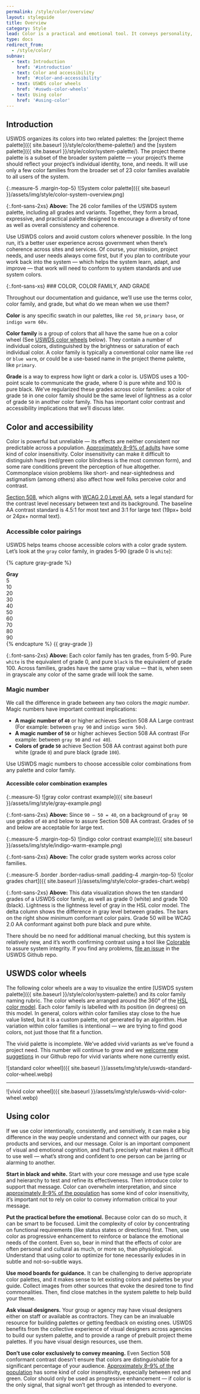 ```yaml
---
permalink: /style/color/overview/
layout: styleguide
title: Overview
category: Style
lead: Color is a practical and emotional tool. It conveys personality, sets a tone, attracts attention, and indicates importance.
type: docs
redirect_from:
  - /style/color/
subnav:
  - text: Introduction
    href: '#introduction'
  - text: Color and accessibility
    href: '#color-and-accessibility'
  - text: USWDS color wheels
    href: '#uswds-color-wheels'
  - text: Using color
    href: '#using-color'
---
```


## Introduction
USWDS organizes its colors into two related palettes: the [project theme palette]({{ site.baseurl }}/style/color/theme-palette/) and the [system palette]({{ site.baseurl }}/style/color/system-palette/). The project theme palette is a subset of the broader system palette — your project’s theme should reflect your project’s individual identity, tone, and needs. It will use only a few color families from the broader set of 23 color families available to all users of the system.

{:.measure-5 .margin-top-5}
![System color palette]({{ site.baseurl }}/assets/img/style/color-system-overview.png)

{:.font-sans-2xs}
**Above:** The 26 color families of the USWDS system palette, including all grades and variants. Together, they form a broad, expressive, and practical palette designed to encourage a diversity of tone as well as overall consistency and coherence.

Use USWDS colors and avoid custom colors whenever possible. In the long run, it’s a better user experience across government when there’s coherence across sites and services. Of course, your mission, project needs, and user needs always come first, but if you plan to contribute your work back into the system — which helps the system learn, adapt, and improve — that work will need to conform to system standards and use system colors.

<div>
<style>code {mix-blend-mode: multiply;}</style>
<div class="bg-base-lighter measure-3 padding-3 usa-section" markdown="1">
{:.font-sans-xs}
### COLOR, COLOR FAMILY, AND GRADE

Throughout our documentation and guidance, we’ll use use the terms color, color family, and grade, but what do we mean when we use them?

**Color** is any specific swatch in our palettes, like `red 50`, `primary base`, or `indigo warm 60v`.

**Color family** is a group of colors that all have the same hue on a color wheel (See [USWDS color wheels](#uswds-color-wheels) below). They contain a number of individual colors, distinguished by the brightness or saturation of each individual color. A color family is typically a conventional color name like `red` or `blue warm`, or could be a use-based name in the project theme palette, like `primary`.

**Grade** is a way to express how light or dark a color is. USWDS uses a 100-point scale to communicate the grade, where 0 is pure white and 100 is pure black. We’ve regularized these grades across color families: a color of grade `50` in one color family should be the same level of lightness as a color of grade `50` in another color family. This has important color contrast and accessibility implications that we’ll discuss later.
</div>
</div>

## Color and accessibility
Color is powerful but unreliable — its effects are neither consistent nor predictable across a population. [Approximately 8–9% of adults](https://nei.nih.gov/health/color_blindness/facts_about) have some kind of color insensitivity. Color insensitivity can make it difficult to distinguish hues (red/green color blindness is the most common form), and some rare conditions prevent the perception of hue altogether. Commonplace vision problems like short- and near-sightedness and astigmatism (among others) also affect how well folks perceive color and contrast.

[Section 508](https://section508.gov/), which aligns with [WCAG 2.0 Level AA](https://www.w3.org/WAI/WCAG21/quickref/?versions=2.0), sets a legal standard for the contrast level necessary between text and its background. The baseline AA contrast standard is 4.5:1 for most text and 3:1 for large text (19px+ bold or 24px+ normal text).


<!-- Accessibility is not a special case.

Last quarter (Q2 2018), [sites using USWDS topped 1.4 billion pageviews]({{ site.baseurl }}/about/whats-new/). 8-9% of 1.4 billion is around 100 million pageviews — when it comes to accessibility, thinking broadly and inclusively isn’t just a good idea, it’s our mandate and mission. 

Contrast is key. [Section 508](https://section508.gov/) — and, by extension, [WCAG 2.0](https://www.w3.org/WAI/WCAG20/quickref/) — sets a legal standard for the contrast level necessary between text and its background. The baseline [AA contrast standard](https://www.w3.org/TR/UNDERSTANDING-WCAG20/visual-audio-contrast-contrast.html) is 4.5:1 for most text and 3:1 for large text (19px+ bold or 24px+ normal text). -->

### Accessible color pairings

USWDS helps teams choose accessible colors with a color grade system. Let’s look at the `gray` color family, in grades 5-90 (grade 0 is `white`):

{% capture gray-grade %}
<div class="padding-2 border measure-5">
  <span><strong>Gray</strong></span>
  <div class="grid-row font-mono-2 text-400">
    <div class="grid-col-fill">
      <div class="bg-gray-5 height-4"></div>
      <div class="text-center margin-top-2px">5</div>
    </div><!-- swwatch -->
    <div class="grid-col-fill">
      <div class="bg-gray-10 height-4"></div>
      <div class="text-center margin-top-2px">10</div>
    </div><!-- swwatch -->
    <div class="grid-col-fill">
      <div class="bg-gray-20 height-4"></div>
      <div class="text-center margin-top-2px">20</div>
    </div><!-- swwatch -->
    <div class="grid-col-fill">
      <div class="bg-gray-30 height-4"></div>
      <div class="text-center margin-top-2px">30</div>
    </div><!-- swwatch -->
    <div class="grid-col-fill">
      <div class="bg-gray-40 height-4"></div>
      <div class="text-center margin-top-2px">40</div>
    </div><!-- swwatch -->
    <div class="grid-col-fill">
      <div class="bg-gray-50 height-4"></div>
      <div class="text-center margin-top-2px">50</div>
    </div><!-- swwatch -->
    <div class="grid-col-fill">
      <div class="bg-gray-60 height-4"></div>
      <div class="text-center margin-top-2px">60</div>
    </div><!-- swwatch -->
    <div class="grid-col-fill">
      <div class="bg-gray-70 height-4"></div>
      <div class="text-center margin-top-2px">70</div>
    </div><!-- swwatch -->
    <div class="grid-col-fill">
      <div class="bg-gray-80 height-4"></div>
      <div class="text-center margin-top-2px">80</div>
    </div><!-- swwatch -->
    <div class="grid-col-fill">
      <div class="bg-gray-90 height-4"></div>
      <div class="text-center margin-top-2px">90</div>
    </div><!-- swwatch -->
  </div>
</div>
{% endcapture %}
{{ gray-grade }}

{:.font-sans-2xs}
**Above:** Each color family has ten grades, from 5-90. Pure `white` is the equivalent of grade 0, and pure `black` is the equivalent of grade 100. Across families, grades have the same gray value — that is, when seen in grayscale any color of the same grade will look the same.

### Magic number
We call the difference in grade between any two colors the _magic number_. Magic numbers have important contrast implications:
- **A magic number of `40`** or higher achieves Section 508 AA Large contrast (For example: between `gray 90` and `indigo warm 50v`).
- **A magic number of `50`** or higher achieves Section 508 AA contrast (For example: between `gray 90` and `red 40`).
- **Colors of grade `50`** achieve Section 508 AA contrast against both pure white (grade `0`) and pure black (grade `100`).

Use USWDS magic numbers to choose accessible color combinations from any palette and color family.

<!-- The difference in grades between two colors is meaningful. Use this difference to calculate contrast. Across all colors and color familes:

**Grade differences (deltas) of 50** between any two colors assure that the contrast between the two colors conforms to WCAG 2.0 AA. (For example: between `gray 90` and `red 40`.)

**Grade differences (deltas) of 40** between any two colors assure that the contrast between the two colors conforms to WCAG 2.0 AA Large. (For example: between `gray 90` and `indigo warm 50v`.) -->

#### Accessible color combination examples

{:.measure-5}
![gray color contrast example]({{ site.baseurl }}/assets/img/style/gray-example.png)

{:.font-sans-2xs}
**Above:** Since `90 – 50 = 40`, on a background of `gray 90` use grades of `40` and below to assure Section 508 AA contrast. Grades of `50` and below are acceptable for large text.

{:.measure-5 .margin-top-5}
![indigo color contrast example]({{ site.baseurl }}/assets/img/style/indigo-warm-example.png)

{:.font-sans-2xs}
**Above:** The color grade system works across color families.

{:.measure-5 .border .border-radius-small .padding-4 .margin-top-5}
![color grades chart]({{ site.baseurl }}/assets/img/style/color-grades-chart.webp)

{:.font-sans-2xs}
**Above:** This data visualization shows the ten standard grades of a USWDS color family, as well as grade 0 (white) and grade 100 (black). Lightness is the lightness level of gray in the HSL color model. The delta column shows the difference in gray level between grades. The bars on the right show minimum conformant color pairs. Grade 50 will be WCAG 2.0 AA conformant against both pure black and pure white.

There should be no need for additional manual checking, but this system is relatively new, and it’s worth confirming contrast using a tool like [Colorable](http://jxnblk.com/colorable/demos/text/) to assure system integrity. If you find any problems, [file an issue](https://github.com/uswds/uswds/issues) in the USWDS Github repo.

## USWDS color wheels

The following color wheels are a way to visualize the entire [USWDS system palette]({{ site.baseurl }}/style/color/system-palette/) and its color family naming rubric. The color wheels are arranged around the 360° of the [HSL color model](https://en.wikipedia.org/wiki/HSL_and_HSV). Each color family is labelled with its position (in degrees) on this model. In general, colors within color families stay close to the hue value listed, but it is a custom palette, not generated by an algorithm. Hue variation within color families is intentional — we are trying to find good colors, not just those that fit a function.

The vivid palette is incomplete. We’ve added vivid variants as we’ve found a project need. This number will continue to grow and we [welcome new suggetions](https://github.com/uswds/uswds/issues) in our Github repo for vivid variants where none currently exist.

![standard color wheel]({{ site.baseurl }}/assets/img/style/uswds-standard-color-wheel.webp)

---

![vivid color wheel]({{ site.baseurl }}/assets/img/style/uswds-vivid-color-wheel.webp)

## Using color

If we use color intentionally, consistently, and sensitively, it can make a big difference in the way people understand and connect with our pages, our products and services, and our message. Color is an important component of visual and emotional cognition, and that’s precisely what makes it difficult to use well — what’s strong and confident to one person can be jarring or alarming to another.

**Start in black and white.** Start with your core message and use type scale and heierarchy to test and refine its effectiveness. Then introduce color to support that message. Color can overwhelm interpretation, and since [approximately 8–9% of the population](https://nei.nih.gov/health/color_blindness/facts_about) has some kind of color insensitivity, it’s important not to rely on color to convey information critical to your message.

**Put the practical before the emotional.** Because color can do so much, it can be smart to be focused. Limit the complexity of color by concentrating on functional requirements (like status states or directions) first. Then, use color as progressive enhancement to reinforce or balance the emotional needs of the content. Even so, bear in mind that the effects of color are often personal and cultural as much, or more so, than physiological. Understand that using color to optimize for tone necessarily exludes in in subtle and not-so-subtle ways.

**Use mood boards for guidance.** It can be challenging to derive appropriate color palettes, and it makes sense to let existing colors and palettes be your guide. Collect images from other sources that evoke the desired tone to find commonalities. Then, find close matches in the system palette to help build your theme.

**Ask visual designers.** Your group or agency may have visual designers either on staff or available as contractors. They can be an invaluable resource for building palettes or getting feedback on existing ones. USWDS benefits from the collective experience of visual designers across agencies to build our system palette, and to provide a range of prebuilt project theme palettes. If you have visual design resources, use them.

**Don’t use color exclusively to convey meaning.** Even Section 508 conformant contrast doesn’t ensure that colors are distinguishable for a significant percentage of your audience. [Approximately 8–9% of the population](https://nei.nih.gov/health/color_blindness/facts_about) has some kind of color insensitivity, especially between red and green. Color should only be used as progressive enhancement — if color is the only signal, that signal won’t get through as intended to everyone.

